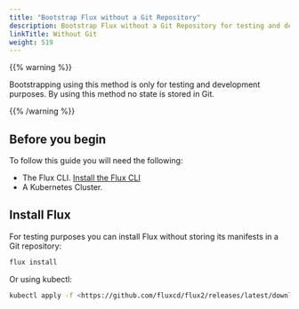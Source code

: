 ```yaml
---
title: "Bootstrap Flux without a Git Repository"
description: Bootstrap Flux without a Git Repository for testing and development purposes.
linkTitle: Without Git
weight: 519
---
```


{{% warning %}}

Bootstrapping using this method is only for testing and development purposes. By using this method no state is stored in Git.

{{% /warning %}}

## Before you begin

To follow this guide you will need the following:

- The Flux CLI. [Install the Flux CLI](../../installation.md#install-the-flux-cli)
- A Kubernetes Cluster.

## Install Flux

For testing purposes you can install Flux without storing its manifests in a Git repository:

```bash
flux install

```

Or using kubectl:

```bash
kubectl apply -f <https://github.com/fluxcd/flux2/releases/latest/download/install.yaml>
```
